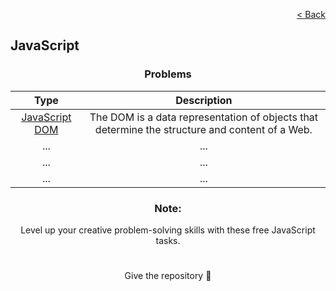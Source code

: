 <p align="right">
  <a href="./../home.md">< Back</a>
</p>

<h2>JavaScript</h2>

<h3 align="center">Problems</h3>

<div align="center">

| Type 	| Description	|
|:---:	|:---:	|
| [JavaScript DOM](./js-dom/home.md)	| The DOM is a data representation of objects that determine the structure and content of a Web. 	|
| ... 	| ... 	|
| ... 	| ... 	|
| ... 	| ... 	|

</div>

<h3 align="center">Note:</h3>

<p align="center">Level up your creative problem-solving skills with these free JavaScript tasks.</p>

#

<p align="center">Give the repository 🌟<p>
